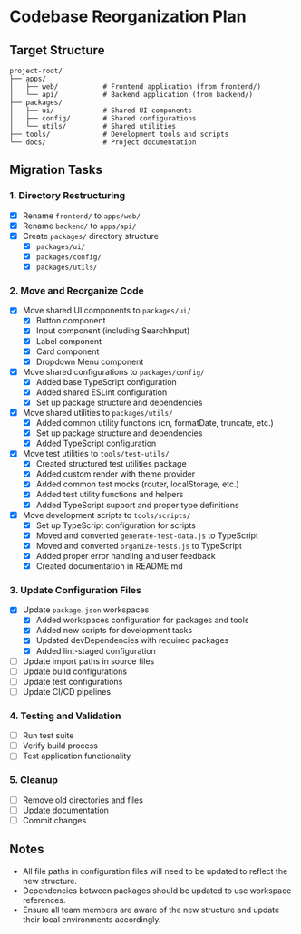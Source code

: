# Codebase Reorganization Plan

## Target Structure
```
project-root/
├── apps/
│   ├── web/           # Frontend application (from frontend/)
│   └── api/           # Backend application (from backend/)
├── packages/
│   ├── ui/            # Shared UI components
│   ├── config/        # Shared configurations
│   └── utils/         # Shared utilities
├── tools/             # Development tools and scripts
└── docs/              # Project documentation
```

## Migration Tasks

### 1. Directory Restructuring
- [x] Rename `frontend/` to `apps/web/`
- [x] Rename `backend/` to `apps/api/`
- [x] Create `packages/` directory structure
  - [x] `packages/ui/`
  - [x] `packages/config/`
  - [x] `packages/utils/`

### 2. Move and Reorganize Code
- [x] Move shared UI components to `packages/ui/`
  - [x] Button component
  - [x] Input component (including SearchInput)
  - [x] Label component
  - [x] Card component
  - [x] Dropdown Menu component
- [x] Move shared configurations to `packages/config/`
  - [x] Added base TypeScript configuration
  - [x] Added shared ESLint configuration
  - [x] Set up package structure and dependencies
- [x] Move shared utilities to `packages/utils/`
  - [x] Added common utility functions (cn, formatDate, truncate, etc.)
  - [x] Set up package structure and dependencies
  - [x] Added TypeScript configuration
- [x] Move test utilities to `tools/test-utils/`
  - [x] Created structured test utilities package
  - [x] Added custom render with theme provider
  - [x] Added common test mocks (router, localStorage, etc.)
  - [x] Added test utility functions and helpers
  - [x] Added TypeScript support and proper type definitions
- [x] Move development scripts to `tools/scripts/`
  - [x] Set up TypeScript configuration for scripts
  - [x] Moved and converted `generate-test-data.js` to TypeScript
  - [x] Moved and converted `organize-tests.js` to TypeScript
  - [x] Added proper error handling and user feedback
  - [x] Created documentation in README.md

### 3. Update Configuration Files
- [x] Update `package.json` workspaces
  - [x] Added workspaces configuration for packages and tools
  - [x] Added new scripts for development tasks
  - [x] Updated devDependencies with required packages
  - [x] Added lint-staged configuration
- [ ] Update import paths in source files
- [ ] Update build configurations
- [ ] Update test configurations
- [ ] Update CI/CD pipelines

### 4. Testing and Validation
- [ ] Run test suite
- [ ] Verify build process
- [ ] Test application functionality

### 5. Cleanup
- [ ] Remove old directories and files
- [ ] Update documentation
- [ ] Commit changes

## Notes
- All file paths in configuration files will need to be updated to reflect the new structure.
- Dependencies between packages should be updated to use workspace references.
- Ensure all team members are aware of the new structure and update their local environments accordingly.
